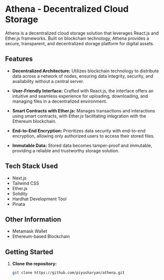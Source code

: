 # Athena - Decentralized Cloud Storage

Athena is a decentralized cloud storage solution that leverages React.js and Ether.js frameworks. Built on blockchain technology, Athena provides a secure, transparent, and decentralized storage platform for digital assets.

## Features

- **Decentralized Architecture:** Utilizes blockchain technology to distribute data across a network of nodes, ensuring data integrity, security, and availability without a central server.

- **User-Friendly Interface:** Crafted with React.js, the interface offers an intuitive and seamless experience for uploading, downloading, and managing files in a decentralized environment.

- **Smart Contracts with Ether.js:** Manages transactions and interactions using smart contracts, with Ether.js facilitating integration with the Ethereum blockchain.

- **End-to-End Encryption:** Prioritizes data security with end-to-end encryption, allowing only authorized users to access their stored files.

- **Immutable Data:** Stored data becomes tamper-proof and immutable, providing a reliable and trustworthy storage solution.

## Tech Stack Used

- Next.js
- Tailwind CSS
- Ether.js
- Solidity
- Hardhat Development Tool
- Pinata
## Other Information
- Metamask Wallet
- Ethereum-based Blockchain

## Getting Started

1. **Clone the repository:**
   ```bash
   git clone https://github.com/piyusharyan/athena.git
